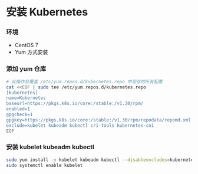 # 安装 Kubernetes 

### 环境

- CentOS 7
- Yum 方式安装


### 添加 yum 仓库

```bash
# 此操作会覆盖 /etc/yum.repos.d/kubernetes.repo 中现存的所有配置
cat <<EOF | sudo tee /etc/yum.repos.d/kubernetes.repo
[kubernetes]
name=Kubernetes
baseurl=https://pkgs.k8s.io/core:/stable:/v1.30/rpm/
enabled=1
gpgcheck=1
gpgkey=https://pkgs.k8s.io/core:/stable:/v1.30/rpm/repodata/repomd.xml.key
exclude=kubelet kubeadm kubectl cri-tools kubernetes-cni
EOF
```

### 安装 kubelet kubeadm kubectl

```bash
sudo yum install -y kubelet kubeadm kubectl --disableexcludes=kubernetes
sudo systemctl enable kubelet
```


